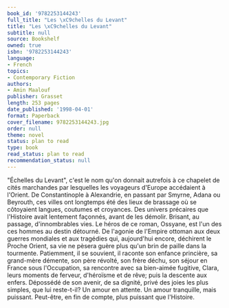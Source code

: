 ```yaml
---
book_id: '9782253144243'
full_title: "Les \xC9chelles du Levant"
title: "Les \xC9chelles du Levant"
subtitle: null
source: Bookshelf
owned: true
isbn: '9782253144243'
language:
- French
topics:
- Contemporary Fiction
authors:
- Amin Maalouf
publisher: Grasset
length: 253 pages
date_published: '1998-04-01'
format: Paperback
cover_filename: 9782253144243.jpg
order: null
theme: novel
status: plan to read
type: book
read_status: plan to read
recommendation_status: null
---
```

"Échelles du Levant", c'est le nom qu'on donnait autrefois à ce chapelet de cités marchandes par lesquelles les voyageurs d'Europe accédaient à l'Orient. De Constantinople à Alexandrie, en passant par Smyrne, Adana ou Beyrouth, ces villes ont longtemps été des lieux de brassage où se côtoyaient langues, coutumes et croyances. Des univers précaires que l'Histoire avait lentement façonnés, avant de les démolir. Brisant, au passage, d'innombrables vies. Le héros de ce roman, Ossyane, est l'un des ces hommes au destin détourné. De l'agonie de l'Empire ottoman aux deux guerres mondiales et aux tragédies qui, aujourd'hui encore, déchirent le Proche Orient, sa vie ne pèsera guère plus qu'un brin de paille dans la tourmente. Patiemment, il se souvient, il raconte son enfance princière, sa grand-mère démente, son père révolté, son frère déchu, son séjour en France sous l'Occupation, sa rencontre avec sa bien-aimée fugitive, Clara, leurs moments de ferveur, d'héroïsme et de rêve; puis la descente aux enfers. Dépossédé de son avenir, de sa dignité, privé des joies les plus simples, que lui reste-t-il? Un amour en attente. Un amour tranquille, mais puissant. Peut-être, en fin de compte, plus puissant que l'Histoire.
